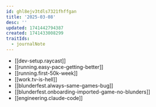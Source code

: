 ```yaml
---
id: ghl8ejv3tdls7321fhffgan
title: '2025-03-08'
desc: ''
updated: 1741442794387
created: 1741433008299
traitIds:
  - journalNote
---
```


- [[dev-setup.raycast]]
- [[running.easy-pace-getting-better]]
- [[running.first-50k-week]]
- [[work.tv-is-hell]]
- [[blunderfest.always-same-games-bug]]
- [[blunderfest.onboarding-imported-game-no-blunders]]
- [[engineering.claude-code]]